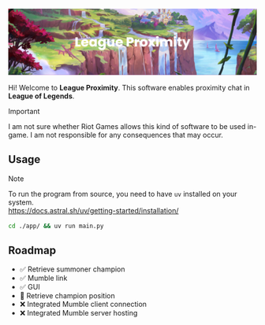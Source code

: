 ![Banner](assets/banner.png)

Hi! Welcome to **League Proximity**. This software enables proximity chat in **League of Legends**.

> [!IMPORTANT]
> I am not sure whether Riot Games allows this kind of software to be used in-game. I am not responsible for any consequences that may occur.

## Usage

> [!NOTE]
> To run the program from source, you need to have `uv` installed on your system.  
> https://docs.astral.sh/uv/getting-started/installation/

```bash
cd ./app/ && uv run main.py
```

## Roadmap

- ✅ Retrieve summoner champion
- ✅ Mumble link
- ✅ GUI
- 🚧 Retrieve champion position
- ❌ Integrated Mumble client connection
- ❌ Integrated Mumble server hosting
